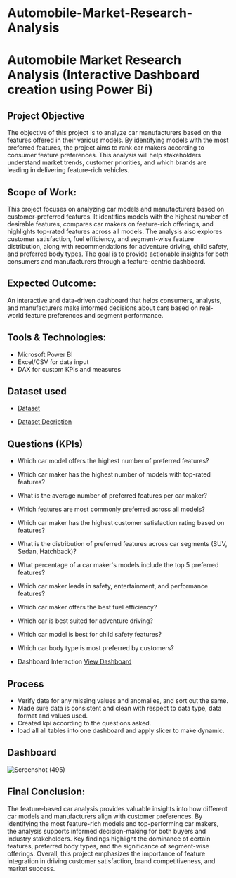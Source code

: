 # Automobile-Market-Research-Analysis

# Automobile Market Research Analysis (Interactive Dashboard creation using Power Bi)
## Project Objective
The objective of this project is to analyze car manufacturers based on the features offered in their various models. By identifying models with the most preferred features, the project aims to rank car makers according to consumer feature preferences. This analysis will help stakeholders understand market trends, customer priorities, and which brands are leading in delivering feature-rich vehicles.


## Scope of Work:

This project focuses on analyzing car models and manufacturers based on customer-preferred features. It identifies models with the highest number of desirable features, compares car makers on feature-rich offerings, and highlights top-rated features across all models. The analysis also explores customer satisfaction, fuel efficiency, and segment-wise feature distribution, along with recommendations for adventure driving, child safety, and preferred body types. The goal is to provide actionable insights for both consumers and manufacturers through a feature-centric dashboard.

## Expected Outcome:
An interactive and data-driven dashboard that helps consumers, analysts, and manufacturers make informed decisions about cars based on real-world feature preferences and segment performance.

## Tools & Technologies:

- Microsoft Power BI
- Excel/CSV for data input
- DAX for custom KPIs and measures

## Dataset used
- <a href="https://docs.google.com/spreadsheets/d/1P2mB0Z4Gn9FyUBhj2cI443nRjnSgNx34/edit?usp=drive_link&ouid=101368825255311313144&rtpof=true&sd=true">Dataset</a>
  
- <a href="https://docs.google.com/spreadsheets/d/18Mg7vSQWKPVuhnZGtm4y_h3oE1eCaVnW/edit?usp=drive_link&ouid=101368825255311313144&rtpof=true&sd=true">Dataset Decription</a>
## Questions (KPIs)
- Which car model offers the highest number of preferred features?
- Which car maker has the highest number of models with top-rated features?
- What is the average number of preferred features per car maker?
- Which features are most commonly preferred across all models?
- Which car maker has the highest customer satisfaction rating based on features?
- What is the distribution of preferred features across car segments (SUV, Sedan, Hatchback)?
- What percentage of a car maker's models include the top 5 preferred features?
- Which car maker leads in safety, entertainment, and performance features?
- Which car maker offers the best fuel efficiency?
- Which car is best suited for adventure driving?
- Which car model is best for child safety features?
- Which car body type is most preferred by customers?

- Dashboard Interaction <a href="https://app.powerbi.com/links/QeX46mgkQ0?ctid=296761d3-9445-4e90-a980-e6216b7ef72a&pbi_source=linkShare&bookmarkGuid=371804a9-b9ed-4b32-a5db-c71a94669e7f">View Dashboard</a>

## Process
- Verify data for any missing values and anomalies, and sort out the same.
- Made sure data is consistent and clean with respect to data type, data format and values used.
- Created kpi according to the questions asked.
- load all all tables into one dashboard and apply slicer to make dynamic.

## Dashboard

![Screenshot (495)](https://drive.google.com/file/d/1iNr_zARwUvlmUNuA7G058vQQGCcDUULA/view?usp=drive_link)



## Final Conclusion:

The feature-based car analysis provides valuable insights into how different car models and manufacturers align with customer preferences. By identifying the most feature-rich models and top-performing car makers, the analysis supports informed decision-making for both buyers and industry stakeholders. Key findings highlight the dominance of certain features, preferred body types, and the significance of segment-wise offerings. Overall, this project emphasizes the importance of feature integration in driving customer satisfaction, brand competitiveness, and market success.

